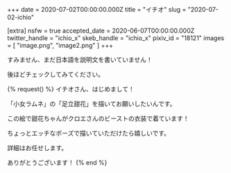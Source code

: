 +++
date = 2020-07-02T00:00:00.000Z
title = "イチオ"
slug = "2020-07-02-ichio"

[extra]
nsfw = true
accepted_date = 2020-06-07T00:00:00.000Z
twitter_handle = "ichio_x"
skeb_handle = "ichio_x"
pixiv_id = "18121"
images = [
  "image.png",
  "image2.png"
]
+++

すみません、まだ日本語を説明文を書いていません！

後ほどチェックしてみてください。

{% request() %}
イチオさん、はじめまして！

「小女ラムネ」の「足立甜花」を描いてお願いしたいんです。

この絵で甜花ちゃんがクロエさんのビーストの衣装で着ています！

ちょっとエッチなポーズで描いていただけたら嬉しいです。

詳細はお任せします。

ありがとうございます！
{% end %}